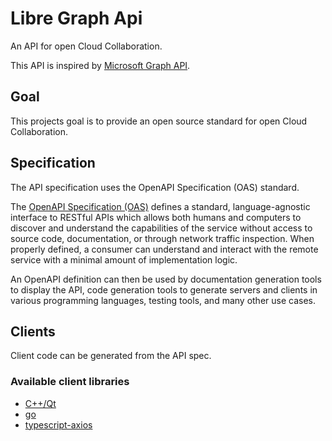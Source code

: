 # Libre Graph Api

An API for open Cloud Collaboration.

This API is inspired by [Microsoft Graph API](https://developer.microsoft.com/en-us/graph).

## Goal

This projects goal is to provide an open source standard for open Cloud Collaboration.

## Specification

The API specification uses the OpenAPI Specification (OAS) standard.

The [OpenAPI Specification (OAS)](https://swagger.io/specification/) defines a standard, language-agnostic interface to RESTful APIs which allows both humans and computers to discover and understand the capabilities of the service without access to source code, documentation, or through network traffic inspection. When properly defined, a consumer can understand and interact with the remote service with a minimal amount of implementation logic.

An OpenAPI definition can then be used by documentation generation tools to display the API, code generation tools to generate servers and clients in various programming languages, testing tools, and many other use cases.

## Clients

Client code can be generated from the API spec. 


### Available client libraries
- [C++/Qt](https://github.com/owncloud/libre-graph-api-cpp-qt-client)
- [go](https://github.com/owncloud/libre-graph-api-go)
- [typescript-axios](https://github.com/owncloud/libre-graph-api-typescript-axios)

